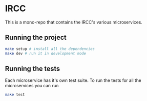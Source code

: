 # IRCC

This is a mono-repo that contains the IRCC's various microservices.

## Running the project

```sh
make setup # install all the dependencies
make dev # run it in development mode
```

## Running the tests

Each microservice has it's own test suite. To run the tests for all the microservices you can run
```sh
make test
```
